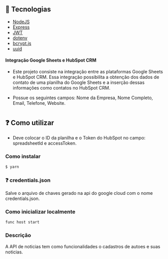 ## 🚀 Tecnologias

- [NodeJS](https://nodejs.org/)
- [Express](https://expressjs.com/pt-br/)
- [JWT](https://github.com/auth0/node-jsonwebtoken)
- [dotenv](https://github.com/motdotla/dotenv)
- [bcrypt.js](https://www.npmjs.com/package/bcryptjs)
- [uuid](https://github.com/uuidjs/uuid)

#### Integração Google Sheets e HubSpot CRM

- Este projeto consiste na integração entre as plataformas Google Sheets e HubSpot CRM. Essa
  integração possibilita a obtenção dos dados de contato de uma planilha do Google Sheets e a
  inserção dessas informações como contatos no HubSpot CRM.

- Possue os seguintes campos: Nome da Empresa, Nome Completo, Email, Telefone, Website.

#

## ❓ Como utilizar

- Deve colocar o ID da planilha e o Token do HubSpot no campo: spreadsheetId e accessToken.

### Como instalar

```bash
$ yarn
```

### ❓ credentials.json

Salve o arquivo de chaves gerado na api do google cloud com o nome credentials.json.

### Como inicializar localmente

```bash
func host start
```

### Descrição

A API de noticias tem como funcionalidades o cadastros de autoes e suas noticias.
